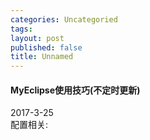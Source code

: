 ```yaml
---
categories: Uncategoried
tags: 
layout: post
published: false
title: Unnamed
---
```

#### MyEclipse使用技巧(不定时更新)
2017-3-25   
	配置相关:
	